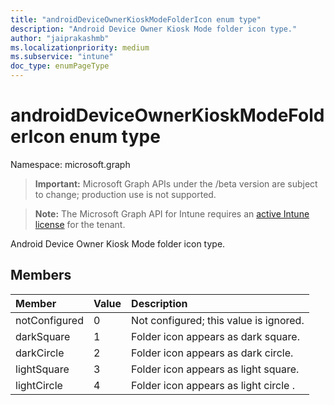 ```yaml
---
title: "androidDeviceOwnerKioskModeFolderIcon enum type"
description: "Android Device Owner Kiosk Mode folder icon type."
author: "jaiprakashmb"
ms.localizationpriority: medium
ms.subservice: "intune"
doc_type: enumPageType
---
```


# androidDeviceOwnerKioskModeFolderIcon enum type

Namespace: microsoft.graph

> **Important:** Microsoft Graph APIs under the /beta version are subject to change; production use is not supported.

> **Note:** The Microsoft Graph API for Intune requires an [active Intune license](https://go.microsoft.com/fwlink/?linkid=839381) for the tenant.

Android Device Owner Kiosk Mode folder icon type.

## Members
|Member|Value|Description|
|:---|:---|:---|
|notConfigured|0|Not configured; this value is ignored.|
|darkSquare|1|Folder icon appears as dark square.|
|darkCircle|2|Folder icon appears as dark circle.|
|lightSquare|3|Folder icon appears as light square.|
|lightCircle|4|Folder icon appears as light circle  .|
